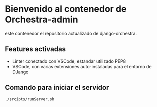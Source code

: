 # Bienvenido al contenedor de Orchestra-admin

este contenedor el repositorio actualizado de django-orchestra.

## Features activadas

- Linter conectado con VSCode, estandar utilizado PEP8
- VSCode, con varias extensiones auto-instaladas para el entorno de DJango

## Comando para iniciar el servidor

```
./srcipts/runServer.sh
```

